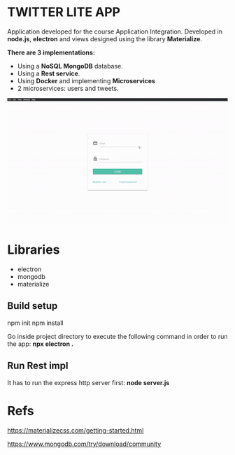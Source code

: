 # TWITTER LITE APP
Application developed for the course Application Integration.
Developed in **node.js**, **electron** and views designed using the library **Materialize**.

**There are 3 implementations:**
- Using a **NoSQL MongoDB** database.
- Using a **Rest service**.
- Using **Docker** and implementing **Microservices**
 - 2 microservices: users and tweets.

![App demo](twitter-lite-demo.gif)

# Libraries
- electron
- mongodb
- materialize

## Build setup
npm init
npm install

Go inside project directory to execute the following command in order to
run the app:
**npx electron .**

## Run Rest impl
It has to run the express http server first:
**node server.js**

# Refs
https://materializecss.com/getting-started.html

https://www.mongodb.com/try/download/community
